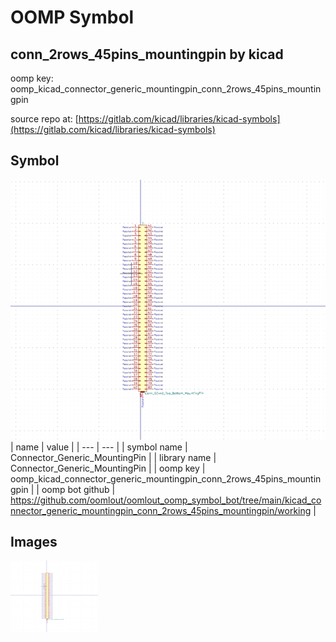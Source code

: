 # OOMP Symbol  
## conn_2rows_45pins_mountingpin  by kicad  
  
oomp key: oomp_kicad_connector_generic_mountingpin_conn_2rows_45pins_mountingpin  
  
source repo at: [https://gitlab.com/kicad/libraries/kicad-symbols](https://gitlab.com/kicad/libraries/kicad-symbols)  
## Symbol  
  
[![working.png](working_600.png)](working.png)  
| name | value | 
| --- | --- | 
| symbol name | Connector_Generic_MountingPin | 
| library name | Connector_Generic_MountingPin | 
| oomp key | oomp_kicad_connector_generic_mountingpin_conn_2rows_45pins_mountingpin | 
| oomp bot github | https://github.com/oomlout/oomlout_oomp_symbol_bot/tree/main/kicad_connector_generic_mountingpin_conn_2rows_45pins_mountingpin/working | 
## Images  
  
[![working.png](working_140.png)](working.png)  
